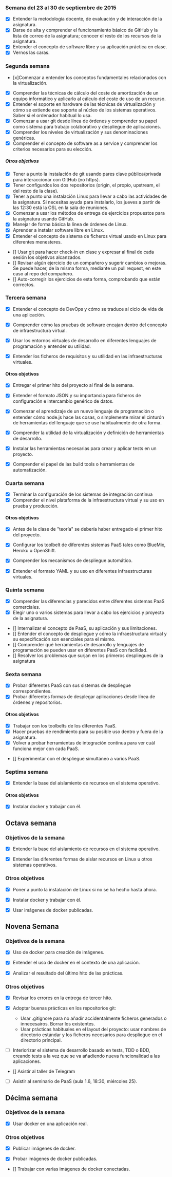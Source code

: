 

### Semana del 23 al 30 de septiembre de 2015

- [x] Entender la metodología docente, de evaluación y de interacción de la asignatura.
- [x] Darse de alta y comprender el funcionamiento básico de GitHub y la lista de correo de la asignatura; conocer el resto de los recursos de la asignatura.
- [x] Entender el concepto de software libre y su aplicación práctica en clase.
- [x] Vernos las caras.

### Segunda semana

- [x]Comenzar a entender los conceptos fundamentales relacionados con la virtualización.
- [x] Comprender las técnicas de cálculo del coste de amortización de un equipo informático y aplicarlo al cálculo del coste de uso de un recurso.
- [x] Entender el soporte en hardware de las técnicas de virtualización y cómo se extiende ese soporte al núcleo de los sistemas operativos. Saber si el ordenador habitual lo usa.
- [x] Comenzar a usar git desde línea de órdenes y comprender su papel como sistema para trabajo colaborativo y despliegue de aplicaciones.
- [x] Comprender los niveles de virtualización y sus denominaciones genéricas.
- [x] Comprender el concepto de software as a service y comprender los criterios necesarios para su elección.

##### Otros objetivos

- [x] Tener a punto la instalación de git usando pares clave pública/privada para interaccionar con GitHub (no https).
- [x] Tener configurdos los dos repositorios (origin, el propio, upstream, el del resto de la clase).
- [x] Tener a punto una instalación Linux para llevar a cabo las actividades de la asignatura. Si necesitas ayuda para instalarlo, los jueves a partir de las 12:30 está la OSL en la sala de reuniones.
- [x] Comenzar a usar los métodos de entrega de ejercicios propuestos para la asignatura usando GitHub.
- [x] Manejar de forma básica la línea de órdenes de Linux.
- [x] Aprender a instalar software libre en Linux.
- [x] Entender el concepto de sistema de ficheros virtual usado en Linux para diferentes menesteres.
- [] Usar git para hacer check-in en clase y expresar al final de cada sesión los objetivos alcanzados.
- [] Revisar algún ejercicio de un compañero y sugerir cambios o mejoras. Se puede hacer, de la misma forma, mediante un pull request, en este caso al repo del compañero.
- [] Auto-corregir los ejercicios de esta forma, comprobando que están correctos.

### Tercera semana


 - [x] Entender el concepto de DevOps y cómo se traduce al ciclo de vida de una aplicación.

 - [x] Comprender cómo las pruebas de software encajan dentro del concepto de infraestructura virtual.

 - [x] Usar los entornos virtuales de desarrollo en diferentes lenguajes de programación y entender su utilidad.

 - [x] Entender los ficheros de requisitos y su utilidad en las infraestructuras virtuales.

#### Otros objetivos

 - [x] Entregar el primer hito del proyecto al final de la semana.

 - [x] Entender el formato JSON y su importancia para ficheros de configuración e intercambio genérico de datos.

 - [x] Comenzar el aprendizaje de un nuevo lenguaje de programación o entender cómo node.js hace las cosas, o simplemente mirar el cinturón de herramientas del lenguaje que se use habitualmente de otra forma.

 - [x] Comprender la utilidad de la virtualización y definición de herramientas de desarrollo.
    
 - [x] Instalar las herramientas necesarias para crear y aplicar tests en un proyecto.
    
 - [x] Comprender el papel de las build tools o herramientas de automatización.

### Cuarta semana

 - [x] Terminar la configuración de los sistemas de integración continua
 - [x] Comprender el nivel plataforma de la infraestructura virtual y su uso en prueba y producción.

#### Otros objetivos

 - [x] Antes de la clase de "teoría" se debería haber entregado el primer hito del proyecto.
    
 - [x] Configurar los toolbelt de diferentes sistemas PaaS tales como BlueMix, Heroku u OpenShift.
 - [x] Comprender los mecanismos de despliegue automático.
 - [x] Entender el formato YAML y su uso en diferentes infraestructuras virtuales.


### Quinta semana

 - [x] Comprender las diferencias y parecidos entre diferentes sistemas PaaS comerciales.
 - [x] Elegir uno o varios sistemas para llevar a cabo los ejercicios y proyecto de la asignatura.
 - [] Internalizar el concepto de PaaS, su aplicación y sus limitaciones.
 -  [] Entender el concepto de despliegue y cómo la infraestructura virtual y su especificación son esenciales para el mismo.  
 -  [] Comprender qué herramientas de desarrollo y lenguajes de programación se pueden usar en diferentes PaaS con facilidad.
 - [] Resolver los problemas que surjan en los primeros despliegues de la asignatura

### Sexta semana


 - [x] Probar diferentes PaaS con sus sistemas de despliegue correspondientes.
 - [x] Probar diferentes formas de desplegar aplicaciones desde línea de órdenes y repositorios.

#### Otros objetivos
 - [x] Trabajar con los toolbelts de los diferentes PaaS.
 - [x] Hacer pruebas de rendimiento para su posible uso dentro y fuera de la asignatura.
 - [x] Volver a probar herramientas de integración continua para ver cuál funciona mejor con cada PaaS.
 - [] Experimentar con el despliegue simultáneo a varios PaaS.

### Septima semana

 - [x] Entender la base del aislamiento de recursos en el sistema operativo.

#### Otros objetivos
 - [x] Instalar docker y trabajar con él. 

## Octava semana
### Objetivos de la semana

- [x] Entender la base del aislamiento de recursos en el sistema operativo.

- [x] Entender las diferentes formas de aislar recursos en Linux u otros sistemas operativos.

### Otros objetivos

- [x] Poner a punto la instalación de Linux si no se ha hecho hasta ahora.

- [x] Instalar docker y trabajar con él.

- [x] Usar imágenes de docker publicadas.

## Novena Semana
### Objetivos de la semana

- [x] Uso de docker para creación de imágenes.

- [x] Entender el uso de docker en el contexto de una aplicación.

- [x] Analizar el resultado del último hito de las prácticas.

### Otros objetivos

- [x] Revisar los errores en la entrega de tercer hito.

- [x] Adoptar buenas prácticas en los repositorios git:
	- Usar .gitignore para no añadir accidentalmente ficheros generados o innecesairos. Borrar los existentes.
	- Usar prácticas habituales en el layout del proyecto: usar nombres de directorio estándar y los ficheros necesarios para despliegue en el directorio principal.

- [ ] Interiorizar el sistema de desarrollo basado en tests, TDD o BDD, creando tests a la vez que se va añadiendo nueva funcionalidad a las aplicaciones.

- [] Asistir al taller de Telegram

- [ ] Asistir al seminario de PaaS (aula 1.6, 18:30, miércoles 25).

## Décima semana
### Objetivos de la semana

- [x] Usar docker en una aplicación real.

### Otros objetivos

- [x] Publicar imágenes de docker.

- [x] Probar imágenes de docker publicadas.

- [] Trabajar con varias imágenes de docker conectadas.
